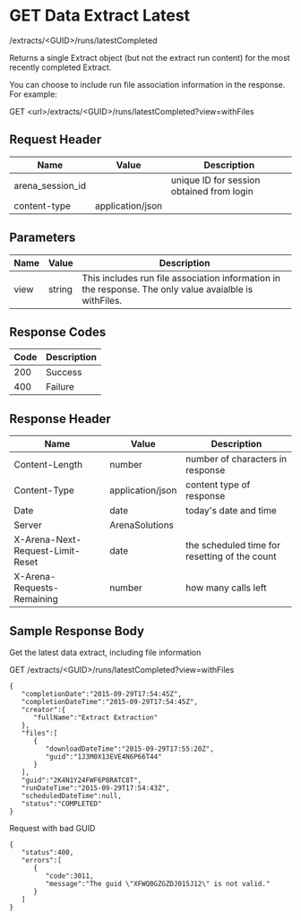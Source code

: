 # GET Data Extract Latest
/extracts/&lt;GUID&gt;/runs/latestCompleted

Returns a single Extract object \(but not the extract run content\) for the most recently completed Extract.

You can choose to include run file association information in the response. For example:

GET &lt;url&gt;/extracts/&lt;GUID&gt;/runs/latestCompleted?view=withFiles

## Request Header

| Name<br> | Value<br> | Description<br> |
|  --- |  --- |  --- | 
| arena_session_id<br> |   | unique ID for session obtained from login<br> |
| content-type<br> | application/json<br> |   |

## Parameters

| Name<br> | Value<br> | Description<br> |
|  --- |  --- |  --- | 
| view<br> | string<br> | This includes run file association information in the response. The only value avaialble is withFiles.<br> |

## Response Codes

| Code<br> | Description<br> |
|  --- |  --- | 
| 200<br> | Success<br> |
| 400<br> | Failure<br> |

## Response Header

| Name<br> | Value<br> | Description<br> |
|  --- |  --- |  --- | 
| Content-Length<br> | number<br> | number of characters in response<br> |
| Content-Type<br> | application/json<br> | content type of response<br> |
| Date<br> | date<br> | today's date and time<br> |
| Server<br> | ArenaSolutions<br> |   |
| X-Arena-Next-Request-Limit-Reset<br> | date<br> | the scheduled time for resetting of the count<br> |
| X-Arena-Requests-Remaining<br> | number<br> | how many calls left<br> |

## Sample Response Body
Get the latest data extract, including file information

GET /extracts/&lt;GUID&gt;/runs/latestCompleted?view=withFiles

```
{  
   "completionDate":"2015-09-29T17:54:45Z",
   "completionDateTime":"2015-09-29T17:54:45Z",
   "creator":{  
      "fullName":"Extract Extraction"
   },
   "files":[  
      {  
         "downloadDateTime":"2015-09-29T17:55:20Z",
         "guid":"1J3M0X13EVE4N6P66T44"
      }
   ],
   "guid":"2K4N1Y24FWF6P8RATC8T",
   "runDateTime":"2015-09-29T17:54:43Z",
   "scheduledDateTime":null,
   "status":"COMPLETED"
}
```
Request with bad GUID

```
{  
   "status":400,
   "errors":[  
      {  
         "code":3011,
         "message":"The guid \"XFWQ0GZGZDJ015J12\" is not valid."
      }
   ]
}
```
